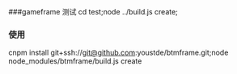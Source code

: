 ###gameframe 测试
cd test;node ../build.js create;

### 使用
cnpm install git+ssh://git@github.com:youstde/btmframe.git;node node_modules/btmframe/build.js create